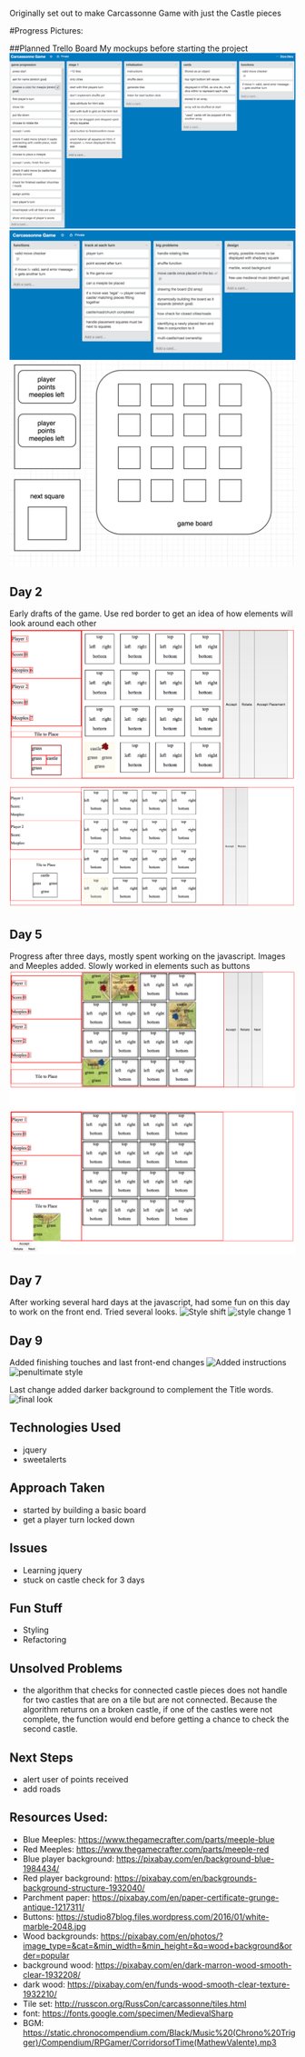 Originally set out to make Carcassonne Game with just the Castle pieces

#Progress Pictures: 

##Planned Trello Board
My mockups before starting the project
![Page 1](./img/progress-pics/2.13.17-1.png)
![Page 2](./img/progress-pics/2.13.17-2.png)
![Mock Layout](./img/progress-pics/2.13.17-mock-layout.png)

## Day 2
Early drafts of the game. Use red border to get an idea of how elements will look around each other
![1st Draft](./img/progress-pics/2.14.17-1st-draft.png)
![2nd Draft](./img/progress-pics/2.14.17-2nd-draft.png)

## Day 5
Progress after three days, mostly spent working on the javascript. Images and Meeples added. Slowly worked in elements such as buttons
![3rd Draft](./img/progress-pics/2.16.17-3rd-draft.png)
![buttons added](./img/progress-pics/2.17.17-added-btns.png)

## Day 7
After working several hard days at the javascript, had some fun on this day to work on the front end. Tried several  looks. 
![Style shift](./img/progress-pics/2.18-added-style.png)
![style change 1](./img/progress-pics/2.18-addl-styling.png)

## Day 9
Added finishing touches and last front-end changes
![Added instructions](./img/progress-pics/2.20-instructions.png)
![penultimate style](./img/progress-pics/2.20-styling-change.png)

Last change added darker background to complement the Title words.
![final look](./img/progress-pics/2.20-final-style.png)


## Technologies Used
* jquery
* sweetalerts

## Approach Taken
* started by building a basic board
* get a player turn locked down


## Issues
* Learning jquery
* stuck on castle check for 3 days


## Fun Stuff
* Styling
* Refactoring 

## Unsolved Problems
* the algorithm that checks for connected castle pieces does not handle for two castles that are on a tile but are not connected. Because the algorithm returns on a broken castle, if one of the castles were not complete, the function would end before getting a chance to check the second castle.

## Next Steps
* alert user of points received
* add roads



## Resources Used:
* Blue Meeples: https://www.thegamecrafter.com/parts/meeple-blue
* Red Meeples: https://www.thegamecrafter.com/parts/meeple-red
* Blue player background: https://pixabay.com/en/background-blue-1984434/
* Red player background: https://pixabay.com/en/backgrounds-background-structure-1932040/
* Parchment paper: https://pixabay.com/en/paper-certificate-grunge-antique-1217311/
* Buttons: https://studio87blog.files.wordpress.com/2016/01/white-marble-2048.jpg
* Wood backgrounds: https://pixabay.com/en/photos/?image_type=&cat=&min_width=&min_height=&q=wood+background&order=popular
* background wood: https://pixabay.com/en/dark-marron-wood-smooth-clear-1932208/
* dark wood: https://pixabay.com/en/funds-wood-smooth-clear-texture-1932210/
* Tile set: http://russcon.org/RussCon/carcassonne/tiles.html
* font: https://fonts.google.com/specimen/MedievalSharp
* BGM: https://static.chronocompendium.com/Black/Music%20(Chrono%20Trigger)/Compendium/RPGamer/CorridorsofTime(MathewValente).mp3